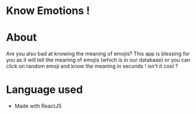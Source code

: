 # Know Emotions !

# About 
Are you also bad at knowing the meaning of emojis? This app is blessing for you as it will tell the meaning of emojis (which is in our database) or you can click on random emoji and know the meaning in seconds ! isn't it cool ?

# Language used 
- Made with ReactJS
